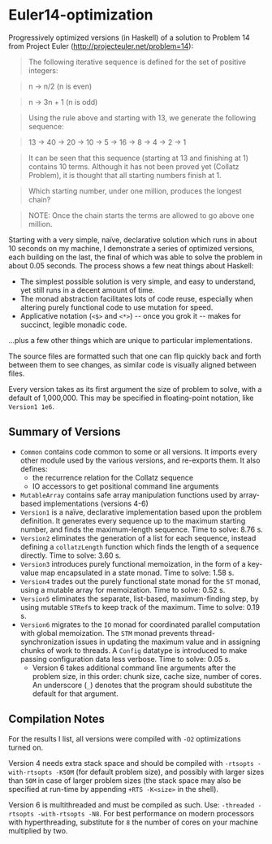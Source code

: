 Euler14-optimization
====================

Progressively optimized versions (in Haskell) of a solution to Problem 14 from Project Euler (<http://projecteuler.net/problem=14>):

> The following iterative sequence is defined for the set of positive integers:

> n → n/2 (n is even)

> n → 3n + 1 (n is odd)

> Using the rule above and starting with 13, we generate the following sequence:

> 13 → 40 → 20 → 10 → 5 → 16 → 8 → 4 → 2 → 1

> It can be seen that this sequence (starting at 13 and finishing at 1) contains 10 terms. Although it has not been proved yet (Collatz Problem), it is thought that all starting numbers finish at 1.

> Which starting number, under one million, produces the longest chain?

> NOTE: Once the chain starts the terms are allowed to go above one million.

Starting with a very simple, naïve, declarative solution which runs in about 10 seconds on my machine, I demonstrate a series of optimized versions, each building on the last, the final of which was able to solve the problem in about 0.05 seconds. The process shows a few neat things about Haskell:

* The simplest possible solution is very simple, and easy to understand, yet still runs in a decent amount of time.
* The monad abstraction facilitates lots of code reuse, especially when altering purely functional code to use mutation for speed.
* Applicative notation (`<$>` and `<*>`) -- once you grok it -- makes for succinct, legible monadic code.

...plus a few other things which are unique to particular implementations.

The source files are formatted such that one can flip quickly back and forth between them to see changes, as similar code is visually aligned between files.

Every version takes as its first argument the size of problem to solve, with a default of 1,000,000. This may be specified in floating-point notation, like `Version1 1e6`.

Summary of Versions
-------------------

* `Common` contains code common to some or all versions. It imports every other module used by the various versions, and re-exports them. It also defines:
   + the recurrence relation for the Collatz sequence
   + IO accessors to get positional command line arguments
* `MutableArray` contains safe array manipulation functions used by array-based implementations (versions 4-6)
* `Version1` is a naïve, declarative implementation based upon the problem definition. It generates every sequence up to the maximum starting number, and finds the maximum-length sequence. Time to solve: 8.76 s.
* `Version2` eliminates the generation of a list for each sequence, instead defining a `collatzLength` function which finds the length of a sequence directly. Time to solve: 3.60 s.
* `Version3` introduces purely functional memoization, in the form of a key-value map encapsulated in a state monad. Time to solve: 1.58 s.
* `Version4` trades out the purely functional state monad for the `ST` monad, using a mutable array for memoization. Time to solve: 0.52 s.
* `Version5` eliminates the separate, list-based, maximum-finding step, by using mutable `STRef`s to keep track of the maximum. Time to solve: 0.19 s.
* `Version6` migrates to the `IO` monad for coordinated parallel computation with global memoization. The `STM` monad prevents thread-synchronization issues in updating the maximum value and in assigning chunks of work to threads. A `Config` datatype is introduced to make passing configuration data less verbose. Time to solve: 0.05 s.
   + Version 6 takes additional command line arguments after the problem size, in this order: chunk size, cache size, number of cores. An underscore (`_`) denotes that the program should substitute the default for that argument.

Compilation Notes
-----------------

For the results I list, all versions were compiled with `-O2` optimizations turned on.

Version 4 needs extra stack space and should be compiled with `-rtsopts -with-rtsopts -K50M` (for default problem size), and possibly with larger sizes than `50M` in case of larger problem sizes (the stack space may also be specified at run-time by appending `+RTS -K<size>` in the shell).

Version 6 is multithreaded and must be compiled as such. Use: `-threaded -rtsopts -with-rtsopts -N8`. For best performance on modern processors with hyperthreading, substitute for `8` the number of cores on your machine multiplied by two.
